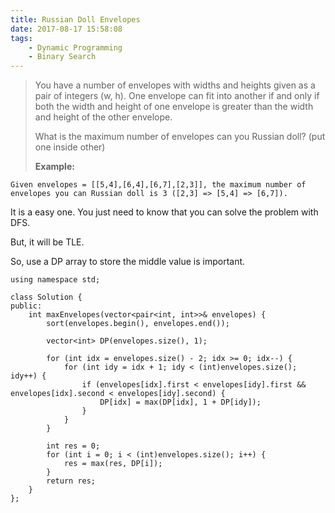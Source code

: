 ```yaml
---
title: Russian Doll Envelopes
date: 2017-08-17 15:58:08
tags:
    - Dynamic Programming
    - Binary Search
---
```


> You have a number of envelopes with widths and heights given as a pair of integers (w, h). One envelope can fit into another if and only if both the width and height of one envelope is greater than the width and height of the other envelope.
>
> What is the maximum number of envelopes can you Russian doll? (put one inside other)
>
> **Example:**
```
Given envelopes = [[5,4],[6,4],[6,7],[2,3]], the maximum number of envelopes you can Russian doll is 3 ([2,3] => [5,4] => [6,7]).
```

<!--more-->

It is a easy one. You just need to know that you can solve the problem with DFS.

But, it will be TLE.

So, use a DP array to store the middle value is important.

```
using namespace std;

class Solution {
public:
    int maxEnvelopes(vector<pair<int, int>>& envelopes) {
        sort(envelopes.begin(), envelopes.end());

        vector<int> DP(envelopes.size(), 1);

        for (int idx = envelopes.size() - 2; idx >= 0; idx--) {
            for (int idy = idx + 1; idy < (int)envelopes.size(); idy++) {
                if (envelopes[idx].first < envelopes[idy].first && envelopes[idx].second < envelopes[idy].second) {
                    DP[idx] = max(DP[idx], 1 + DP[idy]);
                }
            }
        }

        int res = 0;
        for (int i = 0; i < (int)envelopes.size(); i++) {
            res = max(res, DP[i]);
        }
        return res;
    }
};

```
